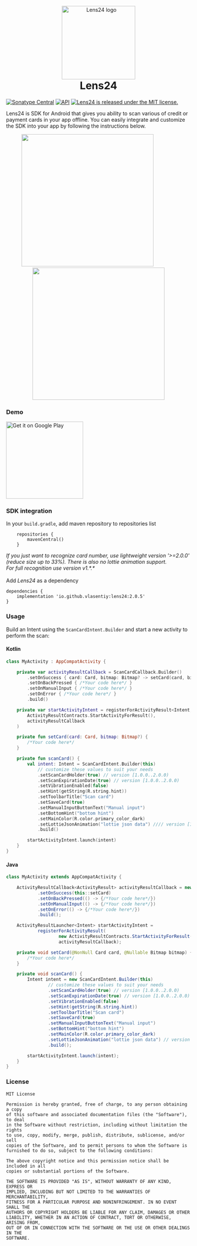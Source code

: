 <p align="center" style="margin-bottom: 0px !important;">
  <img width="200" src="https://github.com/vlasentiy/assets/blob/main/lens24_logo.svg" alt="Lens24 logo" align="center">
</p>
<h1 align="center" style="margin-top: 0px;">Lens24</h1>

[![Sonatype Central](https://maven-badges.herokuapp.com/sonatype-central/io.github.vlasentiy/lens24/badge.svg)](https://maven-badges.herokuapp.com/sonatype-central/io.github.vlasentiy/lens24)
[![API](https://img.shields.io/badge/API-21%2B-blue.svg?style=flat)](https://android-arsenal.com/api?level=21)
<a href="https://github.com/vlasentiy/Lens24/blob/master/LICENSE.md">
    <img src="https://img.shields.io/badge/license-MIT-blue.svg" alt="Lens24 is released under the MIT license." />
  </a>

Lens24 is SDK for Android that gives you ability to scan various of credit or payment cards in your app offline.
You can easily integrate and customize the SDK into your app by following the instructions below.

<p align="center">
  <img src="https://github.com/vlasentiy/assets/blob/main/lens24_example_1.gif" width="360" />
    &nbsp; &nbsp; &nbsp; &nbsp;&nbsp; &nbsp; &nbsp; &nbsp;
  <img src="https://github.com/vlasentiy/assets/blob/main/lens24_example_4.gif" width="360" /> 
</p>

### Demo

[<img alt='Get it on Google Play' src='https://play.google.com/intl/en_us/badges/static/images/badges/en_badge_web_generic.png' width="210"/>](https://play.google.com/store/apps/details?id=lens24.demo&hl=en&gl=US)


### SDK integration

In your `build.gradle`, add maven repository to repositories list

```
    repositories {
        mavenCentral()
    }
```

<i>If you just want to recognize card number, use lightweight version '>=2.0.0' (reduce size up to 33%). There is also no lottie animation support.<br />
For full recognition use version v1.\*.\* <br />
</i>
<br />
Add _Lens24_ as a dependency
```
dependencies {
    implementation 'io.github.vlasentiy:lens24:2.0.5'
}
```

### Usage

Build an Intent using the `ScanCardIntent.Builder` and start a new activity to perform the scan:

#### Kotlin

```kotlin
class MyActivity : AppCompatActivity {

    private var activityResultCallback = ScanCardCallback.Builder()
        .setOnSuccess { card: Card, bitmap: Bitmap? -> setCard(card, bitmap) }
        .setOnBackPressed { /*Your code here*/ }
        .setOnManualInput { /*Your code here*/ }
        .setOnError { /*Your code here*/ }
        .build()

    private var startActivityIntent = registerForActivityResult<Intent, ActivityResult>(
        ActivityResultContracts.StartActivityForResult(),
        activityResultCallback
    )

    private fun setCard(card: Card, bitmap: Bitmap?) {
        /*Your code here*/
    }

    private fun scanCard() {
        val intent: Intent = ScanCardIntent.Builder(this)
            // customize these values to suit your needs
            .setScanCardHolder(true) // version [1.0.0..2.0.0)
            .setScanExpirationDate(true) // version [1.0.0..2.0.0)
            .setVibrationEnabled(false)
            .setHint(getString(R.string.hint))
            .setToolbarTitle("Scan card")
            .setSaveCard(true)
            .setManualInputButtonText("Manual input")
            .setBottomHint("bottom hint")
            .setMainColor(R.color.primary_color_dark)
            .setLottieJsonAnimation("lottie json data") //// version [1.0.0..2.0.0)
            .build()

        startActivityIntent.launch(intent)
    }
}
```

#### Java

```java
class MyActivity extends AppCompatActivity {

    ActivityResultCallback<ActivityResult> activityResultCallback = new ScanCardCallback.Builder()
            .setOnSuccess(this::setCard)
            .setOnBackPressed(() -> {/*Your code here*/})
            .setOnManualInput(() -> {/*Your code here*/})
            .setOnError(() -> {/*Your code here*/})
            .build();

    ActivityResultLauncher<Intent> startActivityIntent =
            registerForActivityResult(
                    new ActivityResultContracts.StartActivityForResult(),
                    activityResultCallback);

    private void setCard(@NonNull Card card, @Nullable Bitmap bitmap) {
        /*Your code here*/
    }

    private void scanCard() {
        Intent intent = new ScanCardIntent.Builder(this)
                // customize these values to suit your needs
                .setScanCardHolder(true) // version [1.0.0..2.0.0)
                .setScanExpirationDate(true) // version [1.0.0..2.0.0)
                .setVibrationEnabled(false)
                .setHint(getString(R.string.hint))
                .setToolbarTitle("Scan card")
                .setSaveCard(true)
                .setManualInputButtonText("Manual input")
                .setBottomHint("bottom hint")
                .setMainColor(R.color.primary_color_dark)
                .setLottieJsonAnimation("lottie json data") // version [1.0.0..2.0.0)
                .build();

        startActivityIntent.launch(intent);
    }
}
```

### License

```
MIT License

Permission is hereby granted, free of charge, to any person obtaining a copy
of this software and associated documentation files (the "Software"), to deal
in the Software without restriction, including without limitation the rights
to use, copy, modify, merge, publish, distribute, sublicense, and/or sell
copies of the Software, and to permit persons to whom the Software is
furnished to do so, subject to the following conditions:
 
The above copyright notice and this permission notice shall be included in all
copies or substantial portions of the Software.
 
THE SOFTWARE IS PROVIDED "AS IS", WITHOUT WARRANTY OF ANY KIND, EXPRESS OR
IMPLIED, INCLUDING BUT NOT LIMITED TO THE WARRANTIES OF MERCHANTABILITY,
FITNESS FOR A PARTICULAR PURPOSE AND NONINFRINGEMENT. IN NO EVENT SHALL THE
AUTHORS OR COPYRIGHT HOLDERS BE LIABLE FOR ANY CLAIM, DAMAGES OR OTHER
LIABILITY, WHETHER IN AN ACTION OF CONTRACT, TORT OR OTHERWISE, ARISING FROM,
OUT OF OR IN CONNECTION WITH THE SOFTWARE OR THE USE OR OTHER DEALINGS IN THE
SOFTWARE.
```
